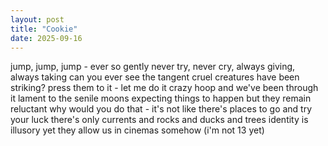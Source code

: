 ```yaml
---
layout: post
title: "Cookie"
date: 2025-09-16
---
```


jump, jump, jump - ever so gently
never try, never cry, always giving, always taking
can you ever see the tangent cruel creatures have been striking?
press them to it - let me do it
crazy hoop and we've been through it
lament to the senile moons expecting things to happen but they remain reluctant
why would you do that - it's not like there's places to go and try your luck there's only currents and rocks and ducks and trees
identity is illusory yet they allow us in cinemas somehow (i'm not 13 yet)